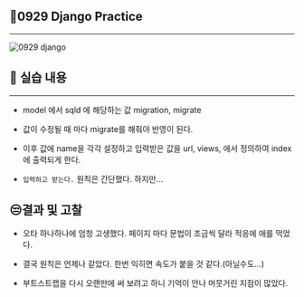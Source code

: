 ## 🎈0929 Django Practice

***



![0929 django](https://user-images.githubusercontent.com/70432152/193075842-f4892825-6c2e-4b13-bc43-0ad5191993bd.gif)



## 📗 실습 내용

****

- model 에서 sqld 에 해당하는 값 migration, migrate

- 값이 수정될 때 마다 migrate를 해줘야 반영이 된다.

- 이후 값에 name을 각각 설정하고 입력받은 값을 url, views, 에서 정의하여 index에 출력되게 한다.

- ``입력하고 받는다.`` 원칙은 간단했다. 하지만...

## 😒결과 및 고찰

- 오타 하나하나에 엄청 고생했다. 페이지 마다 문법이 조금씩 달라 적응에 애를 먹었다.

- 결국 원칙은 언제나 같았다. 한번 익히면 속도가 붙을 것 같다.(아닐수도...)

- 부트스트랩을 다시 오랜만에 써 보려고 하니 기억이 안나 머뭇거린 지점이 많았다. 
